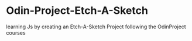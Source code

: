 # Odin-Project-Etch-A-Sketch
learning Js by creating an Etch-A-Sketch Project following the OdinProject courses
